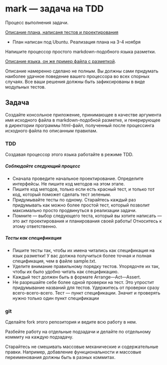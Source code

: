 mark — задача на TDD
====
Процесс выполнения задачи.

[Описание плана, написаня тестов и проектирования](plan.txt)

* План написан под Ubuntu. Реализация плана на 3-4 ноября

Напишите процессор простого markdown-подобного языка разметки.

[Описание языка, он же пример файла с разметкой](sample.txt).

Описание намеренно сделано не полным.
Вы должны сами придумать наиболее удачное поведение вашего процессора во всех спорных случаях.
Все ваши решения должны быть зафиксированы в виде модульных тестов.

## Задача

Создайте консольное приложение, принимающее в качестве аргумента имя исходного файла в markdown-подобной разметке, 
и генерирующее в директории программы html-файл, полученный после процессинга исходного файла по описанным правилам.

### TDD
Создавая процессор этого языка работайте в режиме TDD. 

##### Соблюдайте следующий процесс
* Сначала проведите начальное проектирование. Определите интерфейсы. Не пишите код методов на этом этапе.
* Пишите код методов, только если есть красный тест, и только тот код, который поможет сделать тест зеленым.
* Придумывайте тесты по одному. Старайтесь каждый раз придумывать как можно более простой тест, который позволит максимально просто продвинуться в реализации задачи.
* Помните — выбор следующего теста, который вы хотите написать — это акт проектирования и планирования своей работы! Относитесь к этому ответственно.

##### Тесты как спецификация
* Пишите тесты так, чтобы их имена читались как спецификация на язык разметки! У вас должна получиться более точная и полная спецификация, чем в файле sample.txt.
* Уделите внимание правильному порядку тестов. Упорядочте их так, чтобы их было удобно читать как спецификацию.
* Каждый тест должен быть в формате Arrange—Act—Assert.
* Не разрешайте себе более одной проверки на тест. Это упростит придумывание названий для тестов. 
Удержитесь от проверки сразу всего-всего-всего. 
Тест — пункт спецификации. Значит и проверять нужно только один пункт спецификации

### git
Сделайте fork этого репозитория и ведите всю работу в нем.

Разбейте работу на отдельные подзадачи и делайте по отдельному коммиту на каждую подзадачу.

Старайтесь не смешивать массовые механические и содержательные правки. Например, добавление функциональности и массовые переименования должны быть в разных коммитах.

